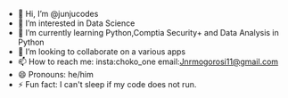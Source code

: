- 👋 Hi, I’m @junjucodes
- 👀 I’m interested in Data Science
- 🌱 I’m currently learning Python,Comptia Security+ and Data Analysis in Python
- 💞️ I’m looking to collaborate on a various apps
- 📫 How to reach me:
  insta:choko_one
  email:Jnrmogorosi11@gmail.com
- 😄 Pronouns: he/him
- ⚡ Fun fact: I can't sleep if my code does not run.

<!---
junjucodes/junjucodes is a ✨ special ✨ repository because its `README.md` (this file) appears on your GitHub profile.
You can click the Preview link to take a look at your changes.
--->
